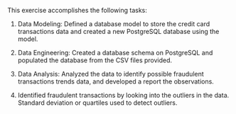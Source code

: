 This exercise accomplishes the following tasks:

1. Data Modeling: Defined a database model to store the credit card transactions data and created a new PostgreSQL database using the model.

2. Data Engineering: Created a database schema on PostgreSQL and populated the database from the CSV files provided.

3. Data Analysis: Analyzed the data to identify possible fraudulent transactions trends data, and developed a report the observations.

4. Identified fraudulent transactions by looking into the outliers in the data. Standard deviation or quartiles used to detect outliers.
